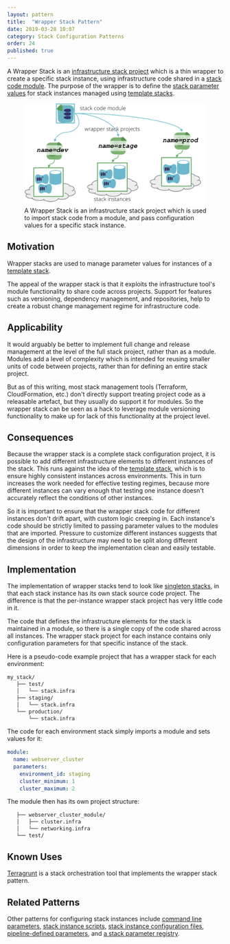 ```yaml
---
layout: pattern
title:  "Wrapper Stack Pattern"
date: 2019-03-28 10:07
category: Stack Configuration Patterns
order: 24
published: true
---
```


A Wrapper Stack is an [infrastructure stack project](/patterns/stack-concept/) which is a thin wrapper to create a specific stack instance, using infrastructure code shared in a [stack code module](/patterns/stack-concept/stack-code-module.html). The purpose of the wrapper is to define the [stack parameter values](/patterns/stack-configuration/) for stack instances managed using [template stacks](/patterns/stack-replication/template-stack.html).


<figure>
  <img src="images/wrapper-stack.png" alt="A Wrapper Stack is an infrastructure stack project which is used to import stack code from a module, and pass configuration values for a specific stack instance"/>
  <figcaption>A Wrapper Stack is an infrastructure stack project which is used to import stack code from a module, and pass configuration values for a specific stack instance.</figcaption>
</figure>


## Motivation

Wrapper stacks are used to manage parameter values for instances of a [template stack](/patterns/stack-replication/template-stack.html).

The appeal of the wrapper stack is that it exploits the infrastructure tool's module functionality to share code across projects. Support for features such as versioning, dependency management, and repositories, help to create a robust change management regime for infrastructure code.


## Applicability

It would arguably be better to implement full change and release management at the level of the full stack project, rather than as a module. Modules add a level of complexity which is intended for reusing smaller units of code between projects, rather than for defining an entire stack project.

But as of this writing, most stack management tools (Terraform, CloudFormation, etc.) don't directly support treating project code as a releasable artefact, but they usually do support it for modules. So the wrapper stack can be seen as a hack to leverage module versioning functionality to make up for lack of this functionality at the project level.


## Consequences

Because the wrapper stack is a complete stack configuration project, it is possible to add different infrastructure elements to different instances of the stack. This runs against the idea of the [template stack](/patterns/stack-replication/template-stack.html), which is to ensure highly consistent instances across environments. This in turn increases the work needed for effective testing regimes, because more different instances can vary enough that testing one instance doesn't accurately reflect the conditions of other instances.

So it is important to ensure that the wrapper stack code for different instances don't drift apart, with custom logic creeping in. Each instance's code should be strictly limited to passing parameter values to the modules that are imported. Pressure to customize different instances suggests that the design of the infrastructure may need to be split along different dimensions in order to keep the implementation clean and easily testable.


## Implementation

The implementation of wrapper stacks tend to look like [singleton stacks](/patterns/stack-replication/singleton-stack.html), in that each stack instance has its own stack source code project. The difference is that the per-instance wrapper stack project has very little code in it.

The code that defines the infrastructure elements for the stack is maintained in a module, so there is a single copy of the code shared across all instances. The wrapper stack project for each instance contains only configuration parameters for that specific instance of the stack.

Here is a pseudo-code example project that has a wrapper stack for each environment:


~~~ console
my_stack/
   ├── test/
   │   └── stack.infra
   ├── staging/
   │   └── stack.infra
   └── production/
       └── stack.infra
~~~


The code for each environment stack simply imports a module and sets values for it:

~~~ yaml
module:
  name: webserver_cluster
  parameters:
    environment_id: staging
    cluster_minimum: 1
    cluster_maximum: 2
~~~

The module then has its own project structure:

~~~ console
   ├── webserver_cluster_module/
   │   ├── cluster.infra
   │   └── networking.infra
   └── test/
~~~

## Known Uses

[Terragrunt](https://github.com/gruntwork-io/terragrunt) is a stack orchestration tool that implements the wrapper stack pattern.


## Related Patterns

Other patterns for configuring stack instances include [command line parameters](command-line-parameters.html), [stack instance scripts](stack-instance-script.html), [stack instance configuration files](stack-instance-configuration-file.html), [pipeline-defined parameters](pipeline-defined-parameters.html), and [a stack parameter registry](stack-parameter-registry.html).

